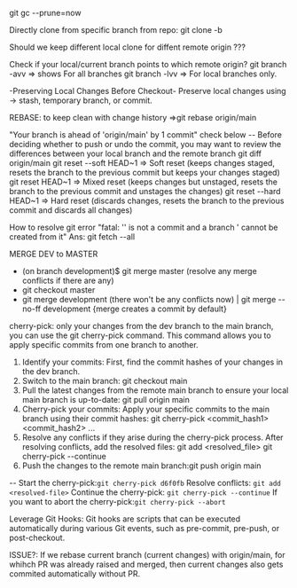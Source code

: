 git gc --prune=now 

Directly clone from specific branch from repo:
git clone -b <branch-name> <repository-url>


Should we keep different local clone for diffent remote origin ???

Check if your local/current branch points to which remote origin?
git branch -avv	=> shows For all branches
git branch -lvv => For local branches only.
 
-Preserving Local Changes Before Checkout-
Preserve local changes using -> stash, temporary branch, or commit.

REBASE: to keep clean with change history
=>git rebase origin/main


"Your branch is ahead of 'origin/main' by 1 commit" check below --
Before deciding whether to push or undo the commit, you may want to review the differences between your local branch and the remote branch
git diff origin/main
git reset --soft HEAD~1	=> Soft reset (keeps changes staged, resets the branch to the previous commit but keeps your changes staged)
git reset HEAD~1	=> Mixed reset (keeps changes but unstaged, resets the branch to the previous commit and unstages the changes)
git reset --hard HEAD~1	=> Hard reset (discards changes, resets the branch to the previous commit and discards all changes)

How to resolve git error "fatal: '' is not a commit and a branch ' cannot be created from it"
Ans: git fetch --all

MERGE DEV to MASTER
- (on branch development)$ git merge master
	(resolve any merge conflicts if there are any)
- git checkout master
- git merge development (there won't be any conflicts now) | git merge --no-ff development {merge creates a commit by default}


cherry-pick:
only your changes from the dev branch to the main branch, you can use the git cherry-pick command. This command allows you to apply specific commits from one branch to another.

1) Identify your commits: First, find the commit hashes of your changes in the dev branch.
2) Switch to the main branch: git checkout main
3) Pull the latest changes from the remote main branch to ensure your local main branch is up-to-date: git pull origin main
4) Cherry-pick your commits: Apply your specific commits to the main branch using their commit hashes: git cherry-pick <commit_hash1> <commit_hash2> ...
5) Resolve any conflicts if they arise during the cherry-pick process. After resolving conflicts, add the resolved files:
git add <resolved_file>
git cherry-pick --continue
6) Push the changes to the remote main branch:git push origin main

--
Start the cherry-pick:`git cherry-pick d6f0fb`
Resolve conflicts: `git add <resolved-file>`
Continue the cherry-pick: `git cherry-pick --continue`
If you want to abort the cherry-pick:`git cherry-pick --abort`


Leverage Git Hooks:
Git hooks are scripts that can be executed automatically during various Git events, such as pre-commit, pre-push, or post-checkout.

ISSUE?:
If we rebase current branch (current changes) with origin/main, for whihch PR was already raised and merged, then current changes also gets commited automatically without PR.
